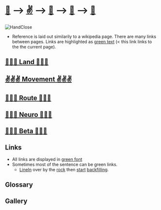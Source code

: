# [🌲](/reference/Land/Overview) --> [✌](/reference/Movement/Overview) --> [👣](/reference/Route/Overview) --> [🧠](/reference/Neuro/Overview) --> [💬](/reference/Beta/Overview)

![HandClose](/Screenshot_HandClose.png)

- Reference is laid out similarily to a wikipedia page. There are many links between pages. Links are highlighted as [green text](/reference/Overview) (< this link links to the the current page).


## [🌲🌲🌲  Land  🌲🌲🌲](/reference/Land/Overview) 

## [✌✌✌  Movement  ✌✌✌](/reference/Movement/Overview)

## [👣👣👣  Route  👣👣👣](/reference/Route/Overview)

## [🧠🧠🧠  Neuro  🧠🧠🧠](/reference/Neuro/Overview)

## [💬💬💬  Beta  💬💬💬](/reference/Beta/Overview)



## Links

- All links are displayed in [green font](/guide/GoBack)
- Sometimes most of the sentence can be green links.
    - [LineIn]() over by the [rock]() then [start]() [backfilling]().




## Glossary

## Gallery



